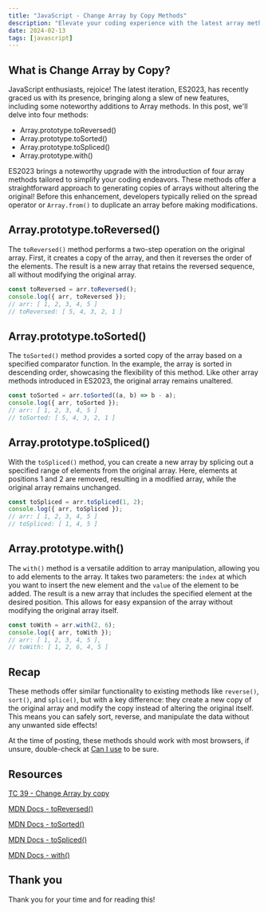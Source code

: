 ```yaml
---
title: "JavaScript - Change Array by Copy Methods"
description: "Elevate your coding experience with the latest array methods in JavaScript ES2023. Explore user-friendly and non-destructive array manipulation."
date: 2024-02-13
tags: [javascript]
---
```


## What is Change Array by Copy?

JavaScript enthusiasts, rejoice! The latest iteration, ES2023, has recently graced us with its presence, bringing along a slew of new features, including some noteworthy additions to Array methods. In this post, we'll delve into four methods:

- Array.prototype.toReversed()
- Array.prototype.toSorted()
- Array.prototype.toSpliced()
- Array.prototype.with()

ES2023 brings a noteworthy upgrade with the introduction of four array methods tailored to simplify your coding endeavors. These methods offer a straightforward approach to generating copies of arrays without altering the original! Before this enhancement, developers typically relied on the spread operator or `Array.from()` to duplicate an array before making modifications.

## Array.prototype.toReversed()

The `toReversed()` method performs a two-step operation on the original array. First, it creates a copy of the array, and then it reverses the order of the elements. The result is a new array that retains the reversed sequence, all without modifying the original array.

```js
const toReversed = arr.toReversed();
console.log({ arr, toReversed });
// arr: [ 1, 2, 3, 4, 5 ]
// toReversed: [ 5, 4, 3, 2, 1 ]
```

## Array.prototype.toSorted()

The `toSorted()` method provides a sorted copy of the array based on a specified comparator function. In the example, the array is sorted in descending order, showcasing the flexibility of this method. Like other array methods introduced in ES2023, the original array remains unaltered.

```js
const toSorted = arr.toSorted((a, b) => b - a);
console.log({ arr, toSorted });
// arr: [ 1, 2, 3, 4, 5 ]
// toSorted: [ 5, 4, 3, 2, 1 ]
```

## Array.prototype.toSpliced()

With the `toSpliced()` method, you can create a new array by splicing out a specified range of elements from the original array. Here, elements at positions 1 and 2 are removed, resulting in a modified array, while the original array remains unchanged.

```js
const toSpliced = arr.toSpliced(1, 2);
console.log({ arr, toSpliced });
// arr: [ 1, 2, 3, 4, 5 ]
// toSpliced: [ 1, 4, 5 ]
```

## Array.prototype.with()

The `with()` method is a versatile addition to array manipulation, allowing you to add elements to the array. It takes two parameters: the `index` at which you want to insert the new element and the `value` of the element to be added. The result is a new array that includes the specified element at the desired position. This allows for easy expansion of the array without modifying the original array itself.

```js
const toWith = arr.with(2, 6);
console.log({ arr, toWith });
// arr: [ 1, 2, 3, 4, 5 ],
// toWith: [ 1, 2, 6, 4, 5 ]
```

## Recap

These methods offer similar functionality to existing methods like `reverse()`, `sort()`, and `splice()`, but with a key difference: they create a new copy of the original array and modify the copy instead of altering the original itself. This means you can safely sort, reverse, and manipulate the data without any unwanted side effects!

At the time of posting, these methods should work with most browsers, if unsure, double-check at [Can I use](https://caniuse.com/) to be sure.

## Resources

[TC 39 - Change Array by copy](https://github.com/tc39/proposal-change-array-by-copy)

[MDN Docs - toReversed()](https://developer.mozilla.org/en-US/docs/Web/JavaScript/Reference/Global_Objects/Array/toReversed)

[MDN Docs - toSorted()](https://developer.mozilla.org/en-US/docs/Web/JavaScript/Reference/Global_Objects/Array/toSorted)

[MDN Docs - toSpliced()](https://developer.mozilla.org/en-US/docs/Web/JavaScript/Reference/Global_Objects/Array/toSpliced)

[MDN Docs - with()](https://developer.mozilla.org/en-US/docs/Web/JavaScript/Reference/Global_Objects/Array/with)

## Thank you

Thank you for your time and for reading this!
